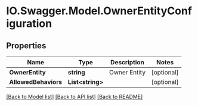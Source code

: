 # IO.Swagger.Model.OwnerEntityConfiguration
## Properties

Name | Type | Description | Notes
------------ | ------------- | ------------- | -------------
**OwnerEntity** | **string** | Owner Entity | [optional] 
**AllowedBehaviors** | **List&lt;string&gt;** |  | [optional] 

[[Back to Model list]](../README.md#documentation-for-models) [[Back to API list]](../README.md#documentation-for-api-endpoints) [[Back to README]](../README.md)

